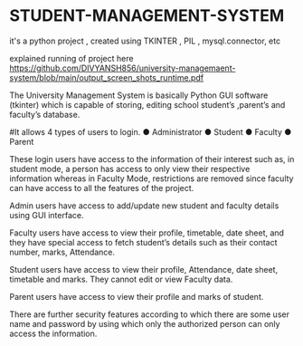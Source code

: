 # STUDENT-MANAGEMENT-SYSTEM
it's a python project , created using TKINTER , PIL ,  mysql.connector, etc

explained running of project here
https://github.com/DIVYANSH856/university-managemaent-system/blob/main/output_screen_shots_runtime.pdf

The University Management System is basically Python GUI software (tkinter)
which is capable of storing, editing school student’s ,parent’s and faculty’s database.

#It allows 4 types of users to login.
● Administrator
● Student
● Faculty
● Parent

These login users have access to the information of their interest such as, in student
mode, a person has access to only view their respective information whereas in
Faculty Mode, restrictions are removed since faculty can have access to all the
features of the project.

Admin users have access to add/update new student and faculty details using GUI
interface.

Faculty users have access to view their profile, timetable, date sheet, and they
have special access to fetch student’s details such as their contact number, marks,
Attendance.

Student users have access to view their profile, Attendance, date sheet, timetable
and marks. They cannot edit or view Faculty data.

Parent users have access to view their profile and marks of student.

There are further security features according to which there are some user name
and password by using which only the authorized person can only access the
information.


